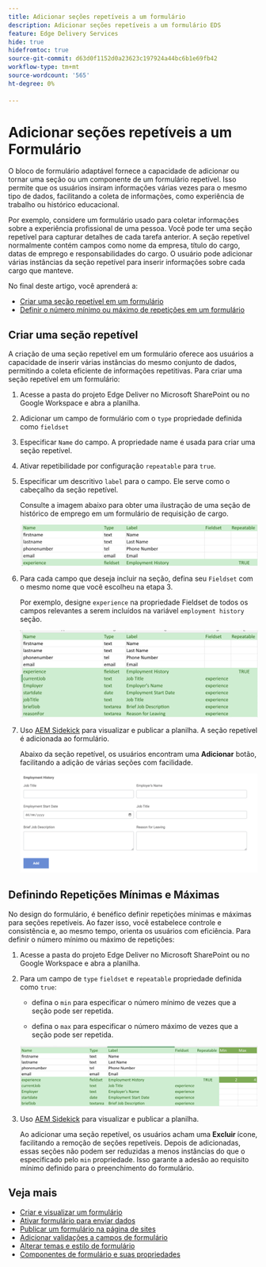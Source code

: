```yaml
---
title: Adicionar seções repetíveis a um formulário
description: Adicionar seções repetíveis a um formulário EDS
feature: Edge Delivery Services
hide: true
hidefromtoc: true
source-git-commit: d63d0f1152d0a23623c197924a44bc6b1e69fb42
workflow-type: tm+mt
source-wordcount: '565'
ht-degree: 0%

---
```



# Adicionar seções repetíveis a um Formulário

O bloco de formulário adaptável fornece a capacidade de adicionar ou tornar uma seção ou um componente de um formulário repetível. Isso permite que os usuários insiram informações várias vezes para o mesmo tipo de dados, facilitando a coleta de informações, como experiência de trabalho ou histórico educacional.

Por exemplo, considere um formulário usado para coletar informações sobre a experiência profissional de uma pessoa. Você pode ter uma seção repetível para capturar detalhes de cada tarefa anterior. A seção repetível normalmente contém campos como nome da empresa, título do cargo, datas de emprego e responsabilidades do cargo. O usuário pode adicionar várias instâncias da seção repetível para inserir informações sobre cada cargo que manteve.



No final deste artigo, você aprenderá a:

* [Criar uma seção repetível em um formulário](#add-repeatable-sections-to-a-form)
* [Definir o número mínimo ou máximo de repetições em um formulário](#set-minimum-or-maximum-number-of-repetitions-for-a-repeatable-section)

## Criar uma seção repetível

A criação de uma seção repetível em um formulário oferece aos usuários a capacidade de inserir várias instâncias do mesmo conjunto de dados, permitindo a coleta eficiente de informações repetitivas. Para criar uma seção repetível em um formulário:

1. Acesse a pasta do projeto Edge Deliver no Microsoft SharePoint ou no Google Workspace e abra a planilha.

1. Adicionar um campo de formulário com o `type` propriedade definida como `fieldset`
1. Especificar `Name` do campo. A propriedade name é usada para criar uma seção repetível.
1. Ativar repetibilidade por configuração `repeatable` para `true`.
1. Especificar um descritivo `label` para o campo. Ele serve como o cabeçalho da seção repetível.

   Consulte a imagem abaixo para obter uma ilustração de uma seção de histórico de emprego em um formulário de requisição de cargo.

   ![](/help/edge/assets/repeatable-section-example-job-application-form.png)

1. Para cada campo que deseja incluir na seção, defina seu `Fieldset` com o mesmo nome que você escolheu na etapa 3.

   Por exemplo, designe `experience` na propriedade Fieldset de todos os campos relevantes a serem incluídos na variável `employment history` seção.

   ![exemplo de um campo de seção repetível e suas propriedades](/help/edge/assets/repeatable-section--mention-fieldset-name-example-job-application-form.png)

1. Uso [AEM Sidekick](https://www.aem.live/developer/tutorial#preview-and-publish-your-content) para visualizar e publicar a planilha. A seção repetível é adicionada ao formulário.

   Abaixo da seção repetível, os usuários encontram uma **Adicionar** botão, facilitando a adição de várias seções com facilidade.

   ![seção repetível, botão Adicionar, para adicionar várias seções ](/help/edge/assets/repeatable-section-example.png)


## Definindo Repetições Mínimas e Máximas

No design do formulário, é benéfico definir repetições mínimas e máximas para seções repetíveis. Ao fazer isso, você estabelece controle e consistência e, ao mesmo tempo, orienta os usuários com eficiência. Para definir o número mínimo ou máximo de repetições:

1. Acesse a pasta do projeto Edge Deliver no Microsoft SharePoint ou no Google Workspace e abra a planilha.

1. Para um campo de `type` `fieldset` e `repeatable` propriedade definida como `true`:

   * defina o `min` para especificar o número mínimo de vezes que a seção pode ser repetida.

   * defina o `max` para especificar o número máximo de vezes que a seção pode ser repetida.

   ![Defina as propriedades min e max para especificar o número de vezes que a seção pode ser repetida](/help/edge/assets/repeatable-section-set-min-max.png)

1. Uso [AEM Sidekick](https://www.aem.live/developer/tutorial#preview-and-publish-your-content) para visualizar e publicar a planilha.

   Ao adicionar uma seção repetível, os usuários acham uma **Excluir** ícone, facilitando a remoção de seções repetíveis. Depois de adicionadas, essas seções não podem ser reduzidas a menos instâncias do que o especificado pelo `min` propriedade. Isso garante a adesão ao requisito mínimo definido para o preenchimento do formulário.

<!--

For example, consider a form used to collect information from users applying for a loan. . You may have a repeatable section for capturing details of each co-applicant. The repeatable section would typically contain fields such as co-co-applicant

The form allows users to provide personal information, including details of the co-applicants. Users can enter details for co-applicants, with this section being repeatable.

![Repeatable sections in forms](/help/forms/assets/eds-repeatable.png)

## Prerequisites

The [Adaptive Form block is enabled](/help/edge/docs/forms/create-forms.md) for your Edge Delivery Service project. 

## Add a repeatable section to a form 

Let's take an example of a loan application form. The form enables users to submit personal information. You can include co-applicant details using repeatable sections, with the option to add a minimum and maximum of three co-applicant sections.

"_You can use a Microsoft Excel file on your SharePoint Site or Google Sheet file on Google Drive to develop a form. Examples in this document are based on a [Microsoft Excel file on your SharePoint Site](https://www.aem.live/docs/setup-customer-sharepoint)._" 


To add repeatable sections in Edge Delivery:

1. [Author a form using Microsoft Excel](#author-form)
2. [Preview and publish the form](#preview-form)

### Author a form using Microsoft Excel {#author-form}

1. Go to your Edge Deliver project folder on Microsoft SharePoint or Google Workspace and open your spreadsheet. For example, open an a spreadsheet named `loan-application.xlsx`.

1. Add a new columns labeled `Repeatable` to the sheet contaning your form fields. By default, the `shared-default` sheet contains the form fields.  

1. Add new columns labeled as `Repeatable`, `Min`, and `Max` in your Microsoft Excel file.
1. Specify the value for the `Repeatable` column as `True` for the fieldset that you want to make repeatable.
1. Specify the values for the `Min` and `Max` columns. The `Min` value represents the minimum number of occurrences for which the panel repeats, while the `Max` value represents the maximum number of occurrences for which the panel repeats.
1. Save your Microsoft Excel file.
     
>[!NOTE]
>
> Here is the [Loan application](/help/forms/assets/loan-application.xlsx) excel sheet for your reference. 

### Preview/Publish the form using your Edge Delivery Service

1. Open or create new document file in a Microsft SharePoint Site to embed the Excel sheet  in it using a `Form Block`. For example, open the `index` file and add a `Form Block`.
2. Open the command prompt, navigate to your AEM Edge Delivery project directory on your local machine, and execute the command as `aem up`.

The form is accessible at `https://localhost:3000`, where clicking the `Add` button adds new repeatable section for entering co-applicant details. You can also delete the the repeatable section by clicking the `Delete` button. 

>[!NOTE]
>
> If you encounter a "Page Not Found" error while accessing your form at localhost, add the directory name of the Microsoft SharePoint Site in front of the URL where your form is located. For example, `http://localhost:3000/<dir-name>/`

-->


## Veja mais

* [Criar e visualizar um formulário](/help/edge/docs/forms/create-forms.md)
* [Ativar formulário para enviar dados](/help/edge/docs/forms/submit-forms.md)
* [Publicar um formulário na página de sites](/help/edge/docs/forms/publish-forms.md)
* [Adicionar validações a campos de formulário](/help/edge/docs/forms/validate-forms.md)
* [Alterar temas e estilo de formulário](/help/edge/docs/forms/style-theme-forms.md)
* [Componentes de formulário e suas propriedades](/help/edge/docs/forms/form-components.md)